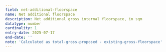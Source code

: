 ```yaml
---
field: net-additional-floorspace
name: Net additional floorspace
description: Net additional gross internal floorspace, in sqm
datatype: number
cardinality: 1
entry-date: 2025-07-17
end-date: ''
note: 'Calculated as total-gross-proposed - existing-gross-floorspace'
---
```

